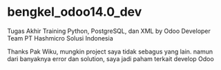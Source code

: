 # bengkel_odoo14.0_dev
Tugas Akhir Training Python, PostgreSQL, dan XML by Odoo Developer Team PT Hashmicro Solusi Indonesia

Thanks Pak Wiku, mungkin project saya tidak sebagus yang lain. namun dari banyaknya error dan solution, saya jadi paham terkait develop Odoo
